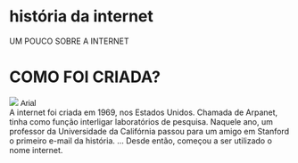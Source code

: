 # história da internet

<html>
<head
  <title>UM POUCO SOBRE A INTERNET</title>
  </head>
 <h1>COMO FOI CRIADA?</h1>
     <img src=´´download.JPEG´´img>
  <body>
   <font face="Arial"> Arial </font> <br 
   <p> A internet foi criada em 1969, nos Estados Unidos. Chamada de Arpanet, tinha como função interligar laboratórios de pesquisa.
Naquele ano, um professor da Universidade da Califórnia passou para um amigo em Stanford o primeiro e-mail da história. ...
Desde então, começou a ser utilizado o nome internet. </p>
    

